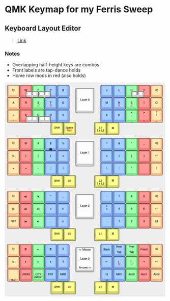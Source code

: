 # QMK Keymap for my Ferris Sweep

## Keyboard Layout Editor

> [Link](
http://www.keyboard-layout-editor.com/#/gists/e199e464669c96167b54b0714adce2cc)

### Notes
* Overlapping half-height keys are combos
* Front labels are tap-dance holds
* Home row mods in red (also holds)

![layout](./layout.png)